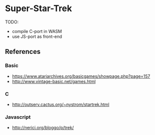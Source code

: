 # Super-Star-Trek

TODO:

 * compile C-port in WASM
 * use JS-port as front-end

## References

### Basic

* https://www.atariarchives.org/basicgames/showpage.php?page=157
* http://www.vintage-basic.net/games.html

### C

* http://outserv.cactus.org/~nystrom/startrek.html

### Javascript

* http://nerici.org/bloggo/p/trek/

